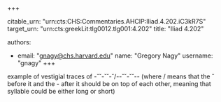 +++


citable_urn: "urn:cts:CHS:Commentaries.AHCIP:Iliad.4.202.iC3kR7S"
target_urn: "urn:cts:greekLit:tlg0012.tlg001:4.202"
title: "Iliad 4.202"

authors:
- email: "gnagy@chs.harvard.edu"
  name: "Gregory Nagy"
  username: "gnagy"
+++

<p>example of vestigial traces of -˘˘-˘˘-˘/--˘˘-˘˘-- (where / means that the ˘ before it and the - after it should be on top of each other, meaning that syllable could be either long or short)</p>